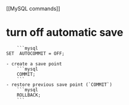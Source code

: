 [[MySQL commands]]

# turn off automatic save
		```mysql
	SET  AUTOCOMMIT = OFF;
```
- create a save point
	```mysql
	COMMIT;
	```
- restore previous save point (`COMMIT`)
	```mysql
	ROLLBACK;
	```